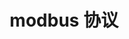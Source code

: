 ---
id: modbus
sidebar_position: 1
sidebar_label: modbus 协议
title: modbus 协议
description: modbus 协议
keywords: [modbus]
---